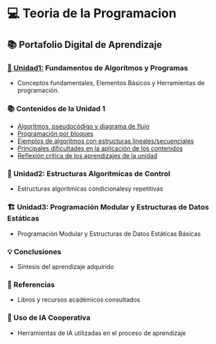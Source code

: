 # 💻 Teoria de la Programacion

## 📚 Portafolio Digital de Aprendizaje

### [🧠 Unidad1:](../Unidad1) Fundamentos de Algoritmos y Programas
* Conceptos fundamentales, Elementos Básicos y Herramientas de programación.

### 📚 Contenidos de la Unidad 1
- [Algoritmos, pseudocódigo y diagrama de flujo](https://github.com/matiacorazdo33/Teoria-de-la-programacion/commit/52390aa16017fee93a714f5e036d7c5f97a00680)
- [Programación por bloques](#programacion-por-bloques.md)
- [Ejemplos de algoritmos con estructuras lineales/secuenciales](#ejemplos-de-algoritmos-con-estructuras-lineales-secuenciales)
- [Principales dificultades en la aplicación de los contenidos](#principales-dificultades-en-la-aplicacion-de-los-contenidos)
- [Reflexión crítica de los aprendizajes de la unidad](#reflexion-critica-de-los-aprendizajes-de-la-unidad)


### 🔄 Unidad2: Estructuras Algorítmicas de Control
*   Estructuras algoritmicas condicionalesy repetitivas 

### 🏗️ Unidad3: Programación Modular y Estructuras de Datos Estáticas
* Programación Modular y Estructuras de Datos Estáticas Básicas 

### 💡 Conclusiones
* Síntesis del aprendizaje adquirido 

### 📖 Referencias
* Libros y recursos académicos consultados

### 🤖 Uso de IA Cooperativa
* Herramientas de IA utilizadas en el proceso de aprendizaje
